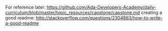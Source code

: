 For reference later: https://github.com/Ada-Developers-Academy/daily-curriculum/blob/master/topic_resources/capstone/capstone.md
creating a good readme: http://stackoverflow.com/questions/2304863/how-to-write-a-good-readme
